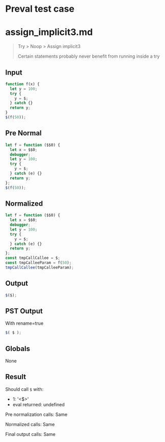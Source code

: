 # Preval test case

# assign_implicit3.md

> Try > Noop > Assign implicit3
>
> Certain statements probably never benefit from running inside a try

## Input

`````js filename=intro
function f(x) {
  let y = 100;
  try {
    y = $;
  } catch {}
  return y;
}
$(f(50));
`````

## Pre Normal


`````js filename=intro
let f = function ($$0) {
  let x = $$0;
  debugger;
  let y = 100;
  try {
    y = $;
  } catch (e) {}
  return y;
};
$(f(50));
`````

## Normalized


`````js filename=intro
let f = function ($$0) {
  let x = $$0;
  debugger;
  let y = 100;
  try {
    y = $;
  } catch (e) {}
  return y;
};
const tmpCallCallee = $;
const tmpCalleeParam = f(50);
tmpCallCallee(tmpCalleeParam);
`````

## Output


`````js filename=intro
$($);
`````

## PST Output

With rename=true

`````js filename=intro
$( $ );
`````

## Globals

None

## Result

Should call `$` with:
 - 1: '<$>'
 - eval returned: undefined

Pre normalization calls: Same

Normalized calls: Same

Final output calls: Same

